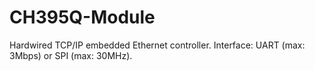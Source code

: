 # CH395Q-Module
Hardwired TCP/IP embedded Ethernet controller. Interface: UART (max: 3Mbps) or SPI (max: 30MHz).
